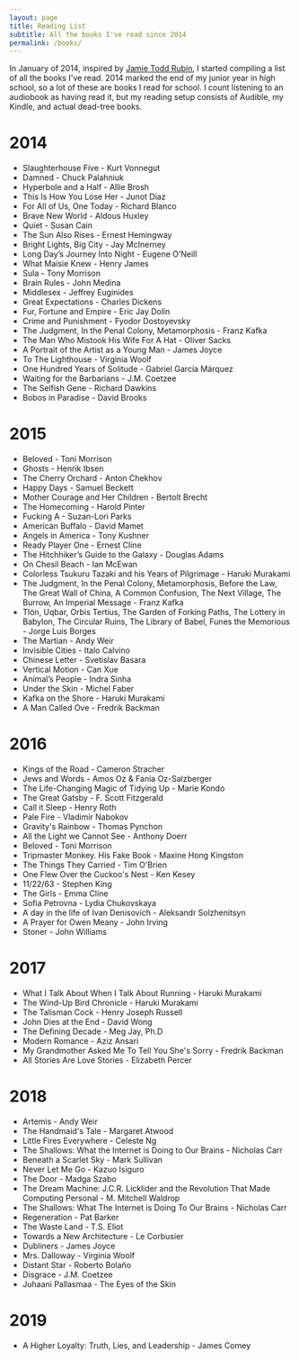 ```yaml
---
layout: page
title: Reading List
subtitle: All the books I've read since 2014
permalink: /books/
---
```


In January of 2014, inspired by [Jamie Todd Rubin](http://www.jamierubin.net), I started compiling a list of all the books I've read. 2014 marked the end of my junior year in high school, so a lot of these are books I read for school. I count listening to an audiobook as having read it, but my reading setup consists of Audible, my Kindle, and actual dead-tree books.

# 2014

- Slaughterhouse Five - Kurt Vonnegut
- Damned - Chuck Palahniuk
- Hyperbole and a Half - Allie Brosh
- This Is How You Lose Her - Junot Diaz
- For All of Us, One Today - Richard Blanco
- Brave New World - Aldous Huxley
- Quiet - Susan Cain
- The Sun Also Rises - Ernest Hemingway
- Bright Lights, Big City - Jay McInerney
- Long Day’s Journey Into Night - Eugene O’Neill
- What Maisie Knew - Henry James
- Sula - Tony Morrison
- Brain Rules - John Medina
- Middlesex - Jeffrey Euginides
- Great Expectations - Charles Dickens
- Fur, Fortune and Empire - Eric Jay Dolin
- Crime and Punishment - Fyodor Dostoyevsky
- The Judgment, In the Penal Colony, Metamorphosis - Franz Kafka
- The Man Who Mistook His Wife For A Hat - Oliver Sacks
- A Portrait of the Artist as a Young Man - James Joyce
- To The Lighthouse - Virginia Woolf
- One Hundred Years of Solitude - Gabriel García Márquez
- Waiting for the Barbarians - J.M. Coetzee
- The Selfish Gene - Richard Dawkins
- Bobos in Paradise - David Brooks

# 2015

- Beloved - Toni Morrison
- Ghosts - Henrik Ibsen
- The Cherry Orchard - Anton Chekhov
- Happy Days - Samuel Beckett
- Mother Courage and Her Children - Bertolt Brecht
- The Homecoming - Harold Pinter
- Fucking A - Suzan-Lori Parks
- American Buffalo - David Mamet
- Angels in America - Tony Kushner
- Ready Player One - Ernest Cline
- The Hitchhiker’s Guide to the Galaxy - Douglas Adams
- On Chesil Beach - Ian McEwan
- Colorless Tsukuru Tazaki and his Years of Pilgrimage - Haruki Murakami
- The Judgment, In the Penal Colony, Metamorphosis, Before the Law, The Great Wall of China, A Common Confusion, The Next Village, The Burrow, An Imperial Message - Franz Kafka
- Tlön, Uqbar, Orbis Tertius, The Garden of Forking Paths, The Lottery in Babylon, The Circular Ruins, The Library of Babel, Funes the Memorious - Jorge Luis Borges
- The Martian - Andy Weir
- Invisible Cities - Italo Calvino
- Chinese Letter - Svetislav Basara
- Vertical Motion - Can Xue
- Animal’s People - Indra Sinha
- Under the Skin - Michel Faber
- Kafka on the Shore - Haruki Murakami
- A Man Called Ove - Fredrik Backman

# 2016

- Kings of the Road - Cameron Stracher
- Jews and Words - Amos Oz & Fania Oz-Salzberger
- The Life-Changing Magic of Tidying Up - Marie Kondo
- The Great Gatsby - F. Scott Fitzgerald
- Call it Sleep - Henry Roth
- Pale Fire - Vladimir Nabokov
- Gravity's Rainbow - Thomas Pynchon
- All the Light we Cannot See - Anthony Doerr
- Beloved - Toni Morrison
- Tripmaster Monkey. His Fake Book - Maxine Hong Kingston
- The Things They Carried - Tim O'Brien
- One Flew Over the Cuckoo's Nest - Ken Kesey
- 11/22/63 - Stephen King
- The Girls - Emma Cline
- Sofia Petrovna - Lydia Chukovskaya
- A day in the life of Ivan Denisovich - Aleksandr Solzhenitsyn
- A Prayer for Owen Meany - John Irving
- Stoner - John Williams

# 2017

- What I Talk About When I Talk About Running - Haruki Murakami
- The Wind-Up Bird Chronicle - Haruki Murakami
- The Talisman Cock - Henry Joseph Russell
- John Dies at the End - David Wong
- The Defining Decade - Meg Jay, Ph.D
- Modern Romance - Aziz Ansari
- My Grandmother Asked Me To Tell You She's Sorry - Fredrik Backman
- All Stories Are Love Stories - Elizabeth Percer

# 2018

- Artemis - Andy Weir
- The Handmaid's Tale - Margaret Atwood
- Little Fires Everywhere - Celeste Ng
- The Shallows: What the Internet is Doing to Our Brains - Nicholas Carr
- Beneath a Scarlet Sky - Mark Sullivan
- Never Let Me Go - Kazuo Isiguro
- The Door - Madga Szabo
- The Dream Machine: J.C.R. Licklider and the Revolution That Made Computing Personal - M. Mitchell Waldrop
- The Shallows: What The Internet is Doing To Our Brains - Nicholas Carr
- Regeneration - Pat Barker
- The Waste Land - T.S. Eliot
- Towards a New Architecture - Le Corbusier
- Dubliners - James Joyce
- Mrs. Dalloway - Virginia Woolf
- Distant Star - Roberto Bolaño
- Disgrace - J.M. Coetzee
- Juhaani Pallasmaa - The Eyes of the Skin

# 2019

- A Higher Loyalty: Truth, Lies, and Leadership - James Comey
